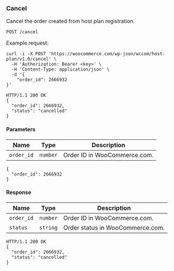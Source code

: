 ### Cancel

Cancel the order created from host plan registration.

```
POST /cancel
```

Example request:

```
curl -i -X POST 'https://woocommerce.com/wp-json/wccom/host-plan/v1.0/cancel' \
  -H 'Authorization: Bearer <key>' \
  -H 'Content-Type: application/json' \
  -d '{
    "order_id": 2666932
}'

HTTP/1.1 200 OK
{
  "order_id": 2666932,
  "status": "cancelled"
}
```

#### Parameters

| Name | Type | Description |
| ---- | ---- | ----------- |
| `order_id` | `number` | Order ID in WooCommerce.com. |

```
{
  "order_id": 2666932
}
```

#### Response

| Name | Type | Description |
| ---- | ---- | ----------- |
| `order_id` | `number` | Order ID in WooCommerce.com. |
| `status` | `string` | Order status in WooCommerce.com. |

```
HTTP/1.1 200 OK
{
  "order_id": 2666932,
  "status": "cancelled"
}
```